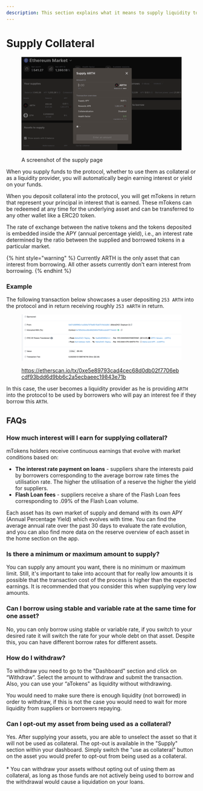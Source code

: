 ```yaml
---
description: This section explains what it means to supply liquidity to MahaLend
---
```


# Supply Collateral

<figure><img src="../.gitbook/assets/image (4).png" alt=""><figcaption><p>A screenshot of the supply page</p></figcaption></figure>

When you supply funds to the protocol, whether to use them as collateral or as a liquidity provider, you will automatically begin earning interest or yield on your funds.

When you deposit collateral into the protocol, you will get mTokens in return that represent your principal in interest that is earned. These mTokens can be redeemed at any time for the underlying asset and can be transferred to any other wallet like a ERC20 token.



The rate of exchange between the native tokens and the tokens deposited is embedded inside the APY (annual percentage yield), i.e., an interest rate determined by the ratio between the supplied and borrowed tokens in a particular market.

{% hint style="warning" %}
Currently ARTH is the only asset that can interest from borrowing. All other assets currently don't earn interest from borrowing.
{% endhint %}

### Example

The following transaction below showcases a user depositing `253 ARTH` into the protocol and in return receiving roughly `253 mARTH` in return.

<figure><img src="../.gitbook/assets/image (2) (1).png" alt=""><figcaption><p><a href="https://etherscan.io/tx/0xe5e89793cad4cec68d0db02f7706ebcdf93bdd6d9bb6c2a5ecbaeec19843e71b">https://etherscan.io/tx/0xe5e89793cad4cec68d0db02f7706ebcdf93bdd6d9bb6c2a5ecbaeec19843e71b</a></p></figcaption></figure>

In this case, the user becomes a liquidity provider as he is providing `ARTH` into the protocol to be used by borrowers who will pay an interest fee if they borrow this `ARTH`.

## FAQs

### How much interest will I earn for supplying collateral?

mTokens holders receive continuous earnings that evolve with market conditions based on:

* **The interest rate payment on loans** - suppliers share the interests paid by borrowers corresponding to the average borrow rate times the utilisation rate. The higher the utilisation of a reserve the higher the yield for suppliers.&#x20;
* **Flash Loan fees** - suppliers receive a share of the Flash Loan fees corresponding to .09% of the Flash Loan volume.

Each asset has its own market of supply and demand with its own APY (Annual Percentage Yield) which evolves with time. You can find the average annual rate over the past 30 days to evaluate the rate evolution, and you can also find more data on the reserve overview of each asset in the home section on the app.

### Is there a minimum or maximum amount to supply?

You can supply any amount you want, there is no minimum or maximum limit. Still, it's important to take into account that for really low amounts it is possible that the transaction cost of the process is higher than the expected earnings. It is recommended that you consider this when supplying very low amounts.&#x20;

### Can I borrow using stable and variable rate at the same time for one asset?

No, you can only borrow using stable or variable rate, if you switch to your desired rate it will switch the rate for your whole debt on that asset. Despite this, you can have different borrow rates for different assets.

### How do I withdraw?

To withdraw you need to go to the "Dashboard" section and click on “Withdraw”. Select the amount to withdraw and submit the transaction. Also, you can use your “aTokens" as liquidity without withdrawing.

You would need to make sure there is enough liquidity (not borrowed) in order to withdraw, if this is not the case you would need to wait for more liquidity from suppliers or borrowers repaying.&#x20;

### Can I opt-out my asset from being used as a collateral?

Yes. After supplying your assets, you are able to unselect the asset so that it will not be used as collateral. The opt-out is available in the "Supply" section within your dashboard. Simply switch the "use as collateral" button on the asset you would prefer to opt-out from being used as a collateral. \
\
\* You can withdraw your assets without opting out of using them as collateral, as long as those funds are not actively being used to borrow and the withdrawal would cause a liquidation on your loans.
